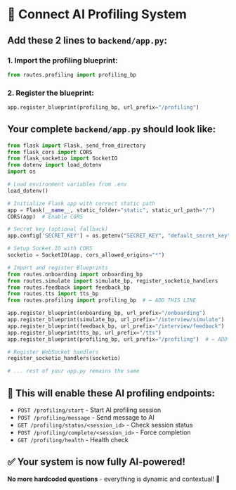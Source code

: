 # 🔗 Connect AI Profiling System

## Add these 2 lines to `backend/app.py`:

### 1. Import the profiling blueprint:
```python
from routes.profiling import profiling_bp
```

### 2. Register the blueprint:
```python
app.register_blueprint(profiling_bp, url_prefix="/profiling")
```

## Your complete `backend/app.py` should look like:

```python
from flask import Flask, send_from_directory
from flask_cors import CORS
from flask_socketio import SocketIO
from dotenv import load_dotenv
import os

# Load environment variables from .env
load_dotenv()

# Initialize Flask app with correct static path
app = Flask(__name__, static_folder="static", static_url_path="/")
CORS(app)  # Enable CORS

# Secret key (optional fallback)
app.config['SECRET_KEY'] = os.getenv("SECRET_KEY", "default_secret_key")

# Setup Socket.IO with CORS
socketio = SocketIO(app, cors_allowed_origins="*")

# Import and register Blueprints
from routes.onboarding import onboarding_bp
from routes.simulate import simulate_bp, register_socketio_handlers
from routes.feedback import feedback_bp
from routes.tts import tts_bp
from routes.profiling import profiling_bp  # ← ADD THIS LINE

app.register_blueprint(onboarding_bp, url_prefix="/onboarding")
app.register_blueprint(simulate_bp, url_prefix="/interview/simulate")
app.register_blueprint(feedback_bp, url_prefix="/interview/feedback")
app.register_blueprint(tts_bp, url_prefix="/tts")
app.register_blueprint(profiling_bp, url_prefix="/profiling")  # ← ADD THIS LINE

# Register WebSocket handlers
register_socketio_handlers(socketio)

# ... rest of your app.py remains the same
```

## 🎯 This will enable these AI profiling endpoints:

- `POST /profiling/start` - Start AI profiling session
- `POST /profiling/message` - Send message to AI
- `GET /profiling/status/<session_id>` - Check session status
- `POST /profiling/complete/<session_id>` - Force completion
- `GET /profiling/health` - Health check

## ✅ Your system is now fully AI-powered!

**No more hardcoded questions** - everything is dynamic and contextual! 🎉 